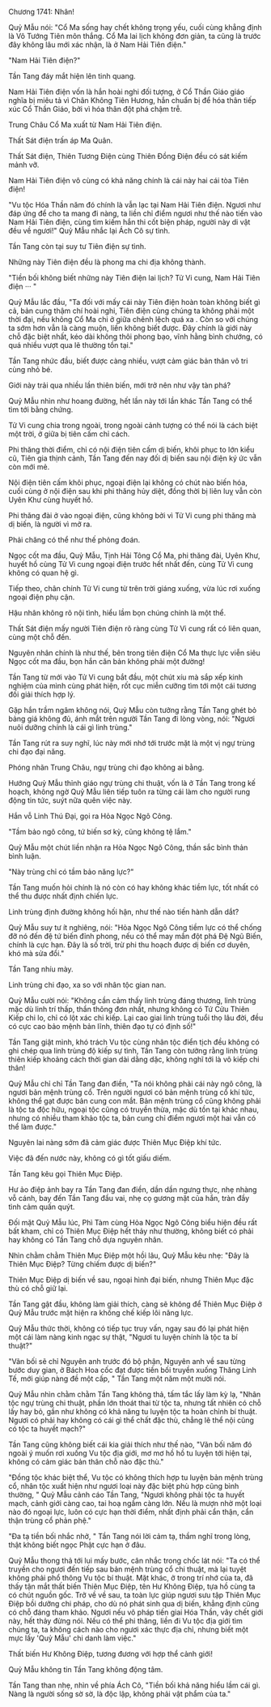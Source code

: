 




Chương 1741: Nhân!


Quỷ Mẫu nói: "Cổ Ma sống hay chết không trọng yếu, cuối cùng khẳng định là Vô Tướng Tiên môn thắng. Cổ Ma lai lịch không đơn giản, ta cũng là trước đây không lâu mới xác nhận, là ở Nam Hải Tiên điện."

"Nam Hải Tiên điện?"

Tần Tang đáy mắt hiện lên tinh quang.

Nam Hải Tiên điện vốn là hắn hoài nghi đối tượng, ở Cổ Thần Giáo giáo nghĩa bị miêu tả vì Chân Không Tiên Hương, hắn chuẩn bị để hóa thân tiếp xúc Cổ Thần Giáo, bởi vì hóa thân đột phá chậm trễ.

Trung Châu Cổ Ma xuất từ Nam Hải Tiên điện.

Thất Sát điện trấn áp Ma Quân.

Thất Sát điện, Thiên Tương Điện cùng Thiên Đồng Điện đều có sát kiếm mảnh vỡ.

Nam Hải Tiên điện vô cùng có khả năng chính là cái này hai cái tòa Tiên điện!

"Vu tộc Hóa Thần năm đó chính là vẫn lạc tại Nam Hải Tiên điện. Ngươi như đáp ứng để cho ta mang đi nàng, ta liền chỉ điểm ngươi như thế nào tiến vào Nam Hải Tiên điện, cùng tìm kiếm hắn thi cốt biện pháp, người này di vật đều về ngươi!" Quỷ Mẫu nhắc lại Ách Cô sự tình.

Tần Tang còn tại suy tư Tiên điện sự tình.

Những này Tiên điện đều là phong ma chi địa không thành.

"Tiền bối không biết những này Tiên điện lai lịch? Tử Vi cung, Nam Hải Tiên điện ··· "

Quỷ Mẫu lắc đầu, "Ta đối với mấy cái này Tiên điện hoàn toàn không biết gì cả, bản cung thậm chí hoài nghi, Tiên điện cùng chúng ta không phải một thời đại, nếu không Cổ Ma chi ở giữa chênh lệch quá xa . Còn so với chúng ta sớm hơn vẫn là càng muộn, liền không biết được. Đây chính là giới này chỗ đặc biệt nhất, kéo dài không thôi phong bạo, vĩnh hằng bình chướng, có quá nhiều vượt qua lẽ thường tồn tại."

Tần Tang nhức đầu, biết được càng nhiều, vượt cảm giác bản thân vô tri cùng nhỏ bé.

Giới này trải qua nhiều lần thiên biến, mới trở nên như vậy tàn phá?

Quỷ Mẫu nhìn như hoang đường, hết lần này tới lần khác Tần Tang có thể tìm tới bằng chứng.

Tử Vi cung chia trong ngoài, trong ngoài cảnh tượng có thể nói là cách biệt một trời, ở giữa bị tiên cấm chỉ cách.

Phi thăng thời điểm, chỉ có nội điện tiên cấm dị biến, khôi phục to lớn kiểu cũ, Tiên gia thịnh cảnh, Tần Tang đến nay đối dị biến sau nội điện ký ức vẫn còn mới mẻ.

Nội điện tiên cấm khôi phục, ngoại điện lại không có chút nào biến hóa, cuối cùng ở nội điện sau khi phi thăng hủy diệt, đồng thời bị liên luỵ vẫn còn Uyên Khư cùng huyết hồ.

Phi thăng đài ở vào ngoại điện, cũng không bởi vì Tử Vi cung phi thăng mà dị biến, là người vì mở ra.

Phải chăng có thể như thế phỏng đoán.

Ngọc cốt ma đầu, Quỷ Mẫu, Tịnh Hải Tông Cổ Ma, phi thăng đài, Uyên Khư, huyết hồ cùng Tử Vi cung ngoại điện trước hết nhất đến, cùng Tử Vi cung không có quan hệ gì.

Tiếp theo, chân chính Tử Vi cung từ trên trời giáng xuống, vừa lúc rơi xuống ngoại điện phụ cận.

Hậu nhân không rõ nội tình, hiểu lầm bọn chúng chính là một thể.

Thất Sát điện mấy người Tiên điện rõ ràng cùng Tử Vi cung rất có liên quan, cùng một chỗ đến.

Nguyên nhân chính là như thế, bên trong tiên điện Cổ Ma thực lực viễn siêu Ngọc cốt ma đầu, bọn hắn căn bản không phải một đường!

Tần Tang từ mới vào Tử Vi cung bắt đầu, một chút xíu mà sắp xếp kinh nghiệm của mình cùng phát hiện, rốt cục miễn cưỡng tìm tới một cái tương đối giải thích hợp lý.

Gặp hắn trầm ngâm không nói, Quỷ Mẫu còn tưởng rằng Tần Tang ghét bỏ bảng giá không đủ, ánh mắt trên người Tần Tang đi lòng vòng, nói: "Ngươi nuôi dưỡng chính là cái gì linh trùng."

Tần Tang rút ra suy nghĩ, lúc này mới nhớ tới trước mặt là một vị ngự trùng chi đạo đại năng.

Phóng nhãn Trung Châu, ngự trùng chi đạo không ai bằng.

Hướng Quỷ Mẫu thỉnh giáo ngự trùng chi thuật, vốn là ở Tần Tang trong kế hoạch, không ngờ Quỷ Mẫu liên tiếp tuôn ra từng cái làm cho người rung động tin tức, suýt nữa quên việc này.

Hắn vỗ Linh Thú Đại, gọi ra Hỏa Ngọc Ngô Công.

"Tầm bảo ngô công, tứ biến sơ kỳ, cũng không tệ lắm."

Quỷ Mẫu một chút liền nhận ra Hỏa Ngọc Ngô Công, thần sắc bình thản bình luận.

"Này trùng chỉ có tầm bảo năng lực?"

Tần Tang muốn hỏi chính là nó còn có hay không khác tiềm lực, tốt nhất có thể thu được nhất định chiến lực.

Linh trùng định đường không hối hận, như thế nào tiến hành dẫn dắt?

Quỷ Mẫu suy tư ít nghiêng, nói: "Hỏa Ngọc Ngô Công tiềm lực có thể chống đỡ nó đến đệ tứ biến đỉnh phong, nếu có thể may mắn đột phá Đệ Ngũ Biến, chính là cực hạn. Đây là số trời, trừ phi thu hoạch được dị biến cơ duyên, khó mà sửa đổi."

Tần Tang nhíu mày.

Linh trùng chi đạo, xa so với nhân tộc gian nan.

Quỷ Mẫu cười nói: "Không cần cảm thấy linh trùng đáng thương, linh trùng mặc dù linh trí thấp, thần thông đơn nhất, nhưng không có Tứ Cửu Thiên Kiếp chi lo, chỉ có lột xác chi kiếp. Lại cao giai linh trùng tuổi thọ lâu đời, đều có cực cao bảo mệnh bản lĩnh, thiên đạo tự có định số!"

Tần Tang giật mình, khó trách Vu tộc cùng nhân tộc điển tịch đều không có ghi chép qua linh trùng độ kiếp sự tình, Tần Tang còn tưởng rằng linh trùng thiên kiếp khoảng cách thời gian dài dằng dặc, không nghĩ tới là vô kiếp chi thân!

Quỷ Mẫu chỉ chỉ Tần Tang đan điền, "Ta nói không phải cái này ngô công, là ngươi bản mệnh trùng cổ. Trên người ngươi có bản mệnh trùng cổ khí tức, không thể gạt được bản cung con mắt. Bản mệnh trùng cổ cũng không phải là tộc ta độc hữu, ngoại tộc cũng có truyền thừa, mặc dù tồn tại khác nhau, nhưng có nhiều tham khảo tộc ta, bản cung chỉ điểm ngươi một hai vẫn có thể làm được."

Nguyên lai nàng sớm đã cảm giác được Thiên Mục Điệp khí tức.

Việc đã đến nước này, không có gì tốt giấu diếm.

Tần Tang kêu gọi Thiên Mục Điệp.

Hư ảo điệp ảnh bay ra Tần Tang đan điền, dần dần ngưng thực, nhẹ nhàng vỗ cánh, bay đến Tần Tang đầu vai, nhẹ cọ gương mặt của hắn, tràn đầy tình cảm quấn quýt.

Đối mặt Quỷ Mẫu lúc, Phì Tàm cùng Hỏa Ngọc Ngô Công biểu hiện đều rất bất kham, chỉ có Thiên Mục Điệp hết thảy như thường, không biết có phải hay không có Tần Tang chỗ dựa nguyên nhân.

Nhìn chằm chằm Thiên Mục Điệp một hồi lâu, Quỷ Mẫu kêu nhẹ: "Đây là Thiên Mục Điệp? Từng chiếm được dị biến?"

Thiên Mục Điệp dị biến về sau, ngoại hình đại biến, nhưng Thiên Mục đặc thù có chỗ giữ lại.

Tần Tang gật đầu, không làm giải thích, càng sẽ không để Thiên Mục Điệp ở Quỷ Mẫu trước mặt hiện ra khống chế kiếp lôi năng lực.

Quỷ Mẫu thức thời, không có tiếp tục truy vấn, ngay sau đó lại phát hiện một cái làm nàng kinh ngạc sự thật, "Ngươi tu luyện chính là tộc ta bí thuật?"

"Vãn bối sẽ chỉ Nguyên anh trước đó bộ phận, Nguyên anh về sau từng bước duy gian, ở Bách Hoa cốc đạt được tiền bối truyền xuống Thăng Linh Tế, mới giúp nàng đề một cấp, " Tần Tang một năm một mười nói.

Quỷ Mẫu nhìn chằm chằm Tần Tang không thả, tấm tắc lấy làm kỳ lạ, "Nhân tộc ngự trùng chi thuật, phần lớn thoát thai từ tộc ta, nhưng tất nhiên có chỗ lấy hay bỏ, gần như không có khả năng tu luyện tộc ta hoàn chỉnh bí thuật. Ngươi có phải hay không có cái gì thể chất đặc thù, chẳng lẽ thể nội cũng có tộc ta huyết mạch?"

Tần Tang cũng không biết cái kia giải thích như thế nào, "Vãn bối năm đó ngoài ý muốn rơi xuống Vu tộc địa giới, mơ mơ hồ hồ tu luyện tới hiện tại, không có cảm giác bản thân chỗ nào đặc thù."

"Đồng tộc khác biệt thể, Vu tộc có không thích hợp tu luyện bản mệnh trùng cổ, nhân tộc xuất hiện như ngươi loại này đặc biệt phù hợp cũng bình thường, " Quỷ Mẫu cảnh cáo Tần Tang, "Ngươi không phải tộc ta huyết mạch, cảnh giới càng cao, tai hoạ ngầm càng lớn. Nếu là mượn nhờ một loại nào đó ngoại lực, luôn có cực hạn thời điểm, nhất định phải cẩn thận, cẩn thận trùng cổ phản phệ."

"Đa tạ tiền bối nhắc nhở, " Tần Tang nói lời cảm tạ, thầm nghĩ trong lòng, thật không biết ngọc Phật cực hạn ở đâu.

Quỷ Mẫu thong thả tới lui mấy bước, cân nhắc trong chốc lát nói: "Ta có thể truyền cho ngươi đến tiếp sau bản mệnh trùng cổ chi thuật, mà lại tuyệt không phải phổ thông Vu tộc bí thuật. Mặt khác, ở trong trí nhớ của ta, đã thấy tận mắt thất biến Thiên Mục Điệp, tên Hư Không Điệp, tựa hồ cùng ta có chút nguồn gốc. Trở về về sau, ta toàn lực giúp ngươi sưu tập Thiên Mục Điệp bồi dưỡng chi pháp, cho dù nó phát sinh qua dị biến, khẳng định cũng có chỗ đáng tham khảo. Ngươi nếu vô pháp tiến giai Hóa Thần, vây chết giới này, hết thảy đừng nói. Nếu có thể phi thăng, liền đi Vu tộc địa giới tìm chúng ta, ta không cách nào cho ngươi xác thực địa chỉ, nhưng biết một mực lấy 'Quỷ Mẫu' chi danh làm việc."

Thất biến Hư Không Điệp, tương đương với hợp thể cảnh giới!

Quỷ Mẫu không tin Tần Tang không động tâm.

Tần Tang than nhẹ, nhìn về phía Ách Cô, "Tiền bối khả năng hiểu lầm cái gì. Nàng là người sống sờ sờ, là độc lập, không phải vật phẩm của ta."




